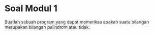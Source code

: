 # Soal Modul 1

Buatlah sebuah program yang dapat memeriksa apakah suatu bilangan merupakan bilangan palindrom atau tidak.